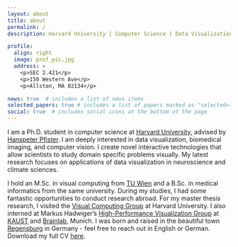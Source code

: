 ```yaml
---
layout: about
title: about
permalink: /
description: Harvard University | Computer Science | Data Visualization

profile:
  align: right
  image: prof_pic.jpg
  address: >
    <p>SEC 2.421</p>
    <p>150 Western Ave</p>
    <p>Allston, MA 02134</p>

news: true  # includes a list of news items
selected_papers: true # includes a list of papers marked as "selected={true}"
social: true  # includes social icons at the bottom of the page
---
```


I am a Ph.D. student in computer science at [Harvard University](https://www.harvard.edu/), advised by [Hanspeter Pfister](https://en.wikipedia.org/wiki/Hanspeter_Pfister).
I am deeply interested in data visualization, biomedical imaging, and computer vision. I create novel interactive technologies that allow scientists to study domain specific problems visually.
My latest research focuses on applications of data visualization in neuroscience and climate sciences.


I hold an M.Sc. in visual computing from [TU Wien](https://www.tuwien.at/en/) and a B.Sc. in medical informatics from the same university. During my studies, I had some fantastic opportunities to conduct research abroad. For my master thesis research, I visited the [Visual Computing Group](https://vcg.seas.harvard.edu/) at Harvard University. I also interned at Markus Hadwiger’s [High-Performance Visualization Group](http://vccvisualization.org/) at [KAUST](https://www.kaust.edu.sa/en) and [Brainlab](https://www.brainlab.com/), Munich.
I was born and raised in the beautiful town [Regensburg](https://en.wikipedia.org/wiki/Regensburg) in Germany - feel free to reach out in English or German.
Download my full CV [here](/assets/pdf/CV_Troidl.pdf).